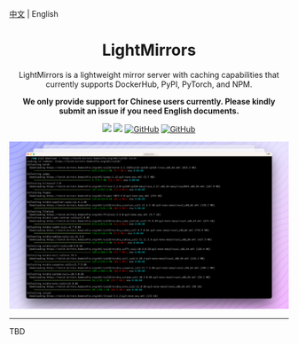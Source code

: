 [中文](README.md) | English 

<div align="center">

# LightMirrors

LightMirrors is a lightweight mirror server with caching capabilities that currently supports DockerHub, PyPI, PyTorch, and NPM.

**We only provide support for Chinese users currently. Please kindly submit an issue if you need English documents.**

<a href='https://github.com/NoCLin/LightMirrors/'><img src='https://img.shields.io/badge/Light-Mirrors-green'></a>
<a href='https://github.com/homeinfra-org/infra'><img src='https://img.shields.io/static/v1?label=Home&message=Infra&color=orange'></a>
[![GitHub](https://img.shields.io/github/stars/NoCLin/LightMirrors?style=social)](https://github.com/NoCLin/LightMirrors)
[![GitHub](https://img.shields.io/github/forks/NoCLin/LightMirrors?style=social)](https://github.com/NoCLin/LightMirrors)

![Demo](docs/images/1.png)

</div>


---

TBD